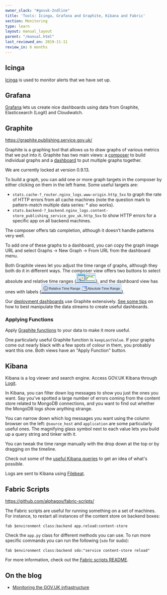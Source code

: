 ```yaml
---
owner_slack: "#govuk-2ndline"
title: 'Tools: Icinga, Grafana and Graphite, Kibana and Fabric'
section: Monitoring
type: learn
layout: manual_layout
parent: "/manual.html"
last_reviewed_on: 2019-11-11
review_in: 6 months
---
```


## Icinga

[Icinga](/manual/icinga.html) is used to monitor alerts that we have set up.

## Grafana

[Grafana](/manual/grafana.html) lets us create nice dashboards using data from Graphite, Elasticsearch (Logit) and Cloudwatch.

## Graphite

<https://graphite.publishing.service.gov.uk/>

Graphite is a graphing tool that allows us to draw graphs of various metrics that we put into it. Graphite has two main views: a [composer](https://graphite.publishing.service.gov.uk/composer) to build individual graphs and a [dashboard](https://graphite.publishing.service.gov.uk/dashboard) to put multiple graphs together.

We are currently locked at version 0.9.13.

To build a graph, you can add one or more graph targets in the composer by either clicking on them in the left frame.
Some useful targets are:

- `stats.cache-?_router.nginx_logs.www-origin.http_5xx` to graph the rate of HTTP errors from all cache machines (note the question mark to pattern-match multiple data series: * also works).
- `stats.backend-?_backend.nginx_logs.content-store_publishing_service_gov_uk.http_5xx` to show HTTP errors for a specific app on all backend machines.

The composer offers tab completion, although it doesn’t handle patterns very well.

To add one of these graphs to a dashboard, you can copy the graph image URL and select Graphs → New Graph → From URL from the dashboard menu.

Both Graphite views let you adjust the time range of graphs, although they both do it in different ways. The composer view offers two buttons to select absolute and relative time ranges (![composer_buttons][composer_buttons_image]), and the dashboard view has ones with labels (![dashboard_buttons][dashboard_buttons_image]).

[composer_buttons_image]: images/composer-buttons.png
[dashboard_buttons_image]: images/dashboard-buttons.png

Our [deployment dashboards](deployment-dashboards.html) use Graphite extensively. [See some tips](graphite-and-deployment-dashboards.html) on how to best manipulate the data streams to create useful dashboards.

### Applying Functions

Apply [Graphite functions](http://graphite.readthedocs.org/en/0.9.12/functions.html) to your data to make it more useful.

One particularly useful Graphite function is `keepLastValue`. If your graphs come out nearly black with a few spots of colour in them, you probably want this one. Both views have an "Apply Function" button.

## Kibana

Kibana is a log viewer and search engine. Access GOV.UK Kibana through [Logit](logit.html).

In Kibana, you can filter down log messages to show you just the ones you want. Say you’ve spotted a large number of errors coming from the content store related to MongoDB connections, and you want to find out whether the MongoDB logs show anything strange.

You can narrow down which log messages you want using the column browser on the left: `@source_host` and `application` are some particularly useful ones. The magnifying glass symbol next to each value lets you build up a query string and tinker with it.

You can tweak the time range manually with the drop down at the top or by dragging on the timeline.

Check out some of the [useful Kibana queries](kibana.html) to get an idea of what's possible.

Logs are sent to Kibana using [Filebeat](logging.html#filebeat).

## Fabric Scripts

<https://github.com/alphagov/fabric-scripts/>

The Fabric scripts are useful for running something on a set of machines. For instance, to restart all instances of the content store on backend boxes:

`fab $environment class:backend app.reload:content-store`

Check the `app.py` class for different methods you can use. To run more specific commands you can run the following (`sdo` for sudo):

`fab $environment class:backend sdo:"service content-store reload"`

For more information, check out the [Fabric scripts README](https://github.com/alphagov/fabric-scripts#readme>).

## On the blog

- [Monitoring the GOV.UK infrastructure](https://gdstechnology.blog.gov.uk/2016/03/30/monitoring-the-gov-uk-infrastructure/)
